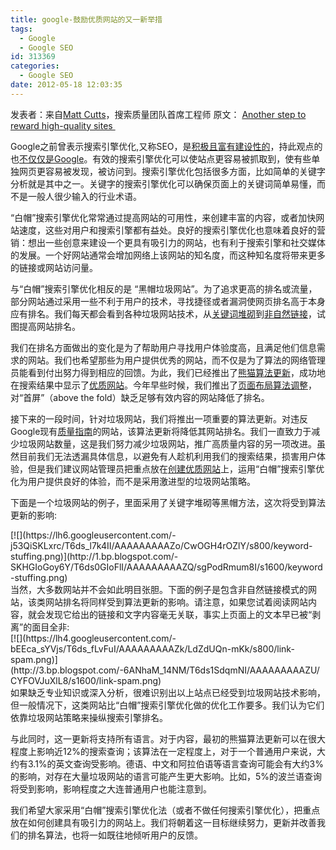 ```yaml
---
title: google-鼓励优质网站的又一新举措
tags:
  - Google
  - Google SEO
id: 313369
categories:
  - Google SEO
date: 2012-05-18 12:03:35
---
```


发表者：来自[Matt Cutts](https://plus.google.com/u/0/109412257237874861202/posts)，搜索质量团队首席工程师
原文： [Another step to reward high-quality sites ](http://googlewebmastercentral.blogspot.com/2012/04/another-step-to-reward-high-quality.html)

Google之前曾表示搜索引擎优化,又称SEO，是[积极且富有建设性的](http://www.youtube.com/watch?v=BS75vhGO-kk)，持此观点的也[不仅仅是Google](http://www.bing.com/community/site_blogs/b/webmaster/archive/2012/03/23/does-bing-like-seo-you-bet-your-ahrefs-we-do.aspx)。有效的搜索引擎优化可以使站点更容易被抓取到，使有些单独网页更容易被发现，被访问到。搜索引擎优化包括很多方面，比如简单的关键字分析就是其中之一。关键字的搜索引擎优化可以确保页面上的关键词简单易懂，而不是一般人很少输入的行业术语。

“白帽”搜索引擎优化常常通过提高网站的可用性，来创建丰富的内容，或者加快网站速度，这些对用户和搜索引擎都有益处。良好的搜索引擎优化也意味着良好的营销：想出一些创意来建设一个更具有吸引力的网站，也有利于搜索引擎和社交媒体的发展。一个好网站通常会增加网络上该网站的知名度，而这种知名度将带来更多的链接或网站访问量。

与“白帽”搜索引擎优化相反的是 “黑帽垃圾网站”。为了追求更高的排名或流量，部分网站通过采用一些不利于用户的技术，寻找捷径或者漏洞使网页排名高于本身应有排名。我们每天都会看到各种垃圾网站技术，从[关键词堆砌](http://support.google.com/webmasters/bin/answer.py?hl=zh-cn&amp;answer=66358)到[非自然链接](http://support.google.com/webmasters/bin/answer.py?hl=zh-cn&amp;answer=66356)，试图提高网站排名。

我们在排名方面做出的变化是为了帮助用户寻找用户体验度高，且满足他们信息需求的网站。我们也希望那些为用户提供优秀的网站，而不仅是为了算法的网络管理员能看到付出努力得到相应的回馈。为此，我们已经推出了[熊猫算法更新](http://googleblog.blogspot.com/2011/02/finding-more-high-quality-sites-in.html)，成功地在搜索结果中显示了[优质网站](http://www.newscientist.com/article/mg21228436.200-inside-search-engines-war-on-bad-results.html)。今年早些时候，我们推出了[页面布局算法调整](http://www.google.com.hk/ggblog/googlewebmaster-cn/2012/02/blog-post.html)，对“首屏”（above the fold）缺乏足够有效内容的网站降低了排名。

接下来的一段时间，针对垃圾网站，我们将推出一项重要的算法更新。对违反Google现有[质量指南](http://support.google.com/webmasters/bin/answer.py?hl=zh-cn&amp;answer=35769#3)的网站，该算法更新将降低其网站排名。我们一直致力于减少垃圾网站数量，这是我们努力减少垃圾网站，推广高质量内容的另一项改进。虽然目前我们无法透漏具体信息，以避免有人趁机利用我们的搜索结果，损害用户体验，但是我们建议网站管理员把重点放在[创建优质网站](http://www.google.com.hk/ggblog/googlewebmaster-cn/2011/06/blog-post.html)上，运用“白帽”搜索引擎优化为用户提供良好的体验，而不是采用激进型的垃圾网站策略。

下面是一个垃圾网站的例子，里面采用了关键字堆砌等黑帽方法，这次将受到算法更新的影响:
<div>[![](https://lh6.googleusercontent.com/-j53QiSKLxrc/T6ds_l7k4II/AAAAAAAAAZo/CwOGH4rOZlY/s800/keyword-stuffing.png)](http://1.bp.blogspot.com/-SKHGIoGoy6Y/T6ds0GIoFlI/AAAAAAAAAZQ/sgPodRmum8I/s1600/keyword-stuffing.png)</div>
当然，大多数网站并不会如此明目张胆。下面的例子是包含非自然链接模式的网站，该类网站排名将同样受到算法更新的影响。请注意，如果您试着阅读网站内容，就会发现它给出的链接和文字内容毫无关联，事实上页面上的文本早已被“剥离”的面目全非:
<div>[![](https://lh4.googleusercontent.com/-bEEca_sYVjs/T6ds_fLvFuI/AAAAAAAAAZk/LdZdUQn-mKk/s800/link-spam.png)](http://3.bp.blogspot.com/-6ANhaM_14NM/T6ds1SdqmNI/AAAAAAAAAZU/CYFOVJuXlL8/s1600/link-spam.png)</div>
如果缺乏专业知识或深入分析，很难识别出以上站点已经受到垃圾网站技术影响，但一般情况下，这类网站比“白帽”搜索引擎优化做的优化工作要多。我们认为它们依靠垃圾网站策略来操纵搜索引擎排名。

与此同时，这一更新将支持所有语言。对于内容，最初的熊猫算法更新可以在很大程度上影响近12%的搜索查询；该算法在一定程度上，对于一个普通用户来说，大约有3.1%的英文查询受影响。德语、中文和阿拉伯语等语言查询可能会有大约3%的影响，对存在大量垃圾网站的语言可能产生更大影响。比如，5%的波兰语查询将受到影响，影响程度之大连普通用户也能注意到。

我们希望大家采用“白帽”搜索引擎优化法（或者不做任何搜索引擎优化），把重点放在如何创建具有吸引力的网站上。我们将朝着这一目标继续努力，更新并改善我们的排名算法，也将一如既往地倾听用户的反馈。